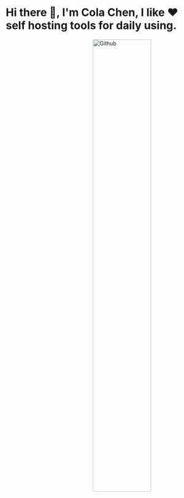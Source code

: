 # Hi there 👋, I'm Cola Chen, I like ❤️ self hosting tools for daily using.

<img width="55%" align="right" alt="Github" src="https://raw.githubusercontent.com/onimur/.github/master/.resources/git-header.svg" />
